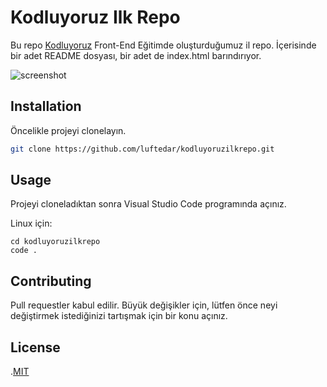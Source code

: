# Kodluyoruz Ilk Repo
Bu repo [Kodluyoruz](https://www.kodluyoruz.org/) Front-End Eğitimde oluşturduğumuz il repo. İçerisinde bir adet README dosyası, bir adet de index.html barındırıyor.

![screenshot](figures/github.png)

## Installation

Öncelikle projeyi clonelayın.

```bash
git clone https://github.com/luftedar/kodluyoruzilkrepo.git
```

## Usage 

Projeyi cloneladıktan sonra Visual Studio Code programında açınız.

Linux için:
```linux
cd kodluyoruzilkrepo
code .
```

## Contributing
Pull requestler kabul edilir. Büyük değişikler için, lütfen önce neyi değiştirmek istediğinizi tartışmak için bir konu açınız.

## License
.[MIT](https://choosealicense.com/licenses/mit/)